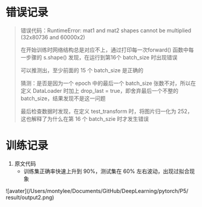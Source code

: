 # 错误记录
> 错误代码：RuntimeError: mat1 and mat2 shapes cannot be multiplied (32x80736 and 60000x2)
> 
> 在开始训练时网络结构总是对应不上，通过打印每一次forward() 函数中每一步骤的 s.shape() 发现，在运行到第16个 batch_size 时出现错误
> 
> 可以推测出，至少前面的 15 个 batch_size 是正确的
> 
> 猜测：是否是因为一个 epoch 中的最后一个 batch_size 张数不对，所以在定义 DataLoader 时加上 drop_last = true，即舍弃最后一个不整的 batch_size，结果发现不是这一问题
> 
> 最后检查数据时发现，在定义 test_transform 时，将图片归一化为 252，这也解释了为什么在第 16 个 batch_szie 时才发生错误 


# 训练记录
1. 原文代码
   * 训练集正确率快速上升到 90%，测试集在 60% 左右波动，出现过拟合现象
  
![avater](/Users/montylee/Documents/GitHub/DeepLearning/pytorch/P5/ result/output2.png)

